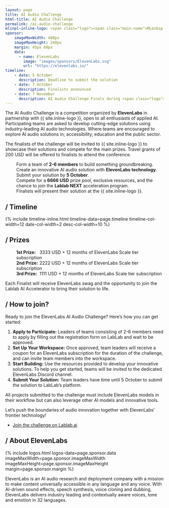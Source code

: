 ```yaml
---
layout: page
title: AI Audio Challenge
html-title: AI Audio Challenge
permalink: /ai-audio-challenge
mlinpl-inline-logo: <span class="logo"><span class="main-name">ML&nbsp;<span class="emph">i</span>n&nbsp;PL</span></span>
sponsor:
    imageMaxWidth: 480px
    imageMaxHeight: 240px
    margin: 45px 60px
    data:
      - name: ElevenLabs
        image: "images/sponsors/ElevenLabs.svg"
        url: "https://elevenlabs.io/"
timeline: 
    - date: 5 October
      description: Deadline to submit the solution
    - date: 7 October
      description: Finalists announced
    - date: 7 November
      description: AI Audio Challenge Finals during <span class="logo"><span class="main-name">ML <span class="emph">i</span>n PL</span> <span class="sub-name">Conference 2024</span></span> in Warsaw
---
```


The AI Audio Challenge is a competition organized by <strong>ElevenLabs</strong> in partnership with {{ site.inline-logo }}, open to all enthusiasts of applied AI. Participating teams are asked to develop cutting-edge solutions using industry-leading AI audio technologies. Where teams are encouraged to explore AI audio solutions in; accessibility, education and the public sector.

The finalists of the challenge will be invited to {{ site.inline-logo }} to showcase their solutions and compete for the main prizes. 
Travel grants of 200 USD will be offered to finalists to attend the conference. 

<ul style="list-style-type: none; padding-left: 2.5em;">
    <li><i class="list-item-icon fa-solid fa-handshake"></i>Form a team of <strong>2-6 members</strong> to build something groundbreaking.</li>
    <li><i class="list-item-icon fa-solid fa-rocket"></i>Create an innovative AI audio solution with <strong>ElevenLabs technology</strong>.</li>
    <li><i class="list-item-icon fa-solid fa-stopwatch"></i>Submit your solution by <strong>5 October</strong>.</li>
    <li><i class="list-item-icon fa-solid fa-trophy"></i>Compete for a <strong>6666 USD</strong> prize pool, exclusive resources, and the chance to join the <strong>Lablab NEXT</strong> acceleration program.</li>
    <li><i class="list-item-icon fa-regular fa-calendar-days"></i>Finalists will present their solution at the {{ site.inline-logo }}.</li>
</ul>


## / Timeline

{% include timeline-inline.html 
    timeline-data=page.timeline
    timeline-col-width=12
    date-col-width=2
    desc-col-width=10
%}

## / Prizes
<ul style="list-style-type: none; padding-left: 2.5em;">
    <li><i class="list-item-icon fa-solid fa-trophy"></i><span style="width: 5em; display: inline-block; font-weight: 700;">1st Prize:</span> 3333 USD + 12 months of ElevenLabs Scale tier subscription</li>
    <li><i class="list-item-icon fa-solid fa-award"></i><span style="width: 5em; display: inline-block; font-weight: 700;">2nd Prize:</span> 2222 USD + 12 months of ElevenLabs Scale tier subscription</li>
    <li><i class="list-item-icon fa-solid fa-award"></i><span style="width: 5em; display: inline-block; font-weight: 700;">3rd Prize:</span> 1111 USD + 12 months of ElevenLabs Scale tier subscription</li>
</ul>

Each Finalist will receive ElevenLabs swag and the opportunity to join the Lablab AI Accelerator to bring their solution to life.

## / How to join?

Ready to join the ElevenLabs AI Audio Challenge? Here’s how you can get started:

<ol>
    <li><strong>Apply to Participate:</strong> Leaders of teams consisting of 2-6 members need to apply by filling out the registration form on LabLab and wait to be approved.</li>
    <li><strong>Set Up Your Workspace:</strong> Once approved, team leaders will receive a coupon for an ElevenLabs subscription for the duration of the challenge, and can invite team members into the workspace.</li>
    <li><strong>Start Building:</strong> Use the resources provided to develop your innovative solutions. To help you get started, teams will be invited to the dedicated ElevenLabs Discord channel. </li>
    <li><strong>Submit Your Solution:</strong> Team leaders have time until 5 October to submit the solution to LabLab’s platform.</li>
</ol>

All projects submitted to the challenge must include ElevenLabs models in their workflow but can also leverage other AI models and innovative tools.

Let’s push the boundaries of audio innovation together with ElevenLabs’ frontier technology!

<ul class="list-inline banner-social-buttons text-center">
    <li>
        <a href="https://lablab.ai/event/elevenlabs-ai-audio-challenge" class="btn btn-default btn-lg" target="_blank">Join the challenge on Lablab.ai</a>
    </li>
</ul>

## / About ElevenLabs

{% include logos.html logos-data=page.sponsor.data imageMaxWidth=page.sponsor.imageMaxWidth imageMaxHeight=page.sponsor.imageMaxHeight margin=page.sponsor.margin %}

ElevenLabs is an AI audio research and deployment company with a mission to make content universally accessible in any language and any voice. With AI-driven sound effects, speech synthesis, voice cloning and dubbing, ElevenLabs delivers industry leading and contextually aware voices, tone and emotion in 32 languages. 